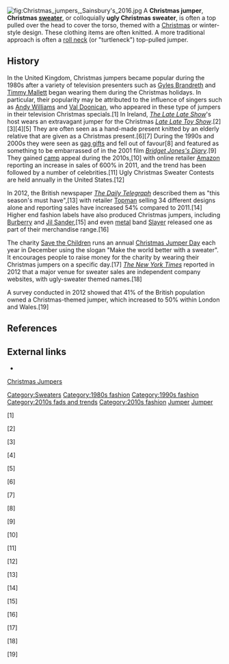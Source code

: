 ![](Christmas_jumpers,_Sainsbury's_2016.jpg "fig:Christmas_jumpers,_Sainsbury's_2016.jpg")
A **Christmas jumper**, **Christmas [sweater](sweater "wikilink")**, or
colloquially **ugly Christmas sweater**, is often a top pulled over the
head to cover the torso, themed with a [Christmas](Christmas "wikilink")
or winter-style design. These clothing items are often knitted. A more
traditional approach is often a [roll neck](roll_neck "wikilink") (or
"turtleneck") top-pulled jumper.

## History

In the United Kingdom, Christmas jumpers became popular during the 1980s
after a variety of television presenters such as [Gyles
Brandreth](Gyles_Brandreth "wikilink") and [Timmy
Mallett](Timmy_Mallett "wikilink") began wearing them during the
Christmas holidays. In particular, their popularity may be attributed to
the influence of singers such as [Andy
Williams](Andy_Williams "wikilink") and [Val
Doonican](Val_Doonican "wikilink"), who appeared in these type of
jumpers in their television Christmas specials.[1] In Ireland, *[The
Late Late Show](The_Late_Late_Show_(Ireland) "wikilink")*'s host wears
an extravagant jumper for the Christmas *[Late Late Toy
Show](Late_Late_Toy_Show "wikilink")*.[2][3][4][5] They are often seen
as a hand-made present knitted by an elderly relative that are given as
a Christmas present.[6][7] During the 1990s and 2000s they were seen as
[gag gifts](gag_gift "wikilink") and fell out of favour[8] and featured
as something to be embarrassed of in the 2001 film *[Bridget Jones's
Diary](Bridget_Jones's_Diary_(film) "wikilink")*.[9] They gained
[camp](Camp_(style) "wikilink") appeal during the 2010s,[10] with online
retailer [Amazon](Amazon.com "wikilink") reporting an increase in sales
of 600% in 2011, and the trend has been followed by a number of
celebrities.[11] Ugly Christmas Sweater Contests are held annually in
the United States.[12]

In 2012, the British newspaper *[The Daily
Telegraph](The_Daily_Telegraph "wikilink")* described them as "this
season's must have",[13] with retailer [Topman](Topman "wikilink")
selling 34 different designs alone and reporting sales have increased
54% compared to 2011.[14] Higher end fashion labels have also produced
Christmas jumpers, including [Burberry](Burberry "wikilink") and [Jil
Sander](Jil_Sander "wikilink"),[15] and even
[metal](Metal_music "wikilink") band [Slayer](Slayer "wikilink")
released one as part of their merchandise range.[16]

The charity [Save the Children](Save_the_Children "wikilink") runs an
annual [Christmas Jumper Day](Christmas_Jumper_Day "wikilink") each year
in December using the slogan "Make the world better with a sweater". It
encourages people to raise money for the charity by wearing their
Christmas jumpers on a specific day.[17] *[The New York
Times](The_New_York_Times "wikilink")* reported in 2012 that a major
venue for sweater sales are independent company websites, with
ugly-sweater themed names.[18]

A survey conducted in 2012 showed that 41% of the British population
owned a Christmas-themed jumper, which increased to 50% within London
and Wales.[19]

## References

## External links

-

[Christmas Jumpers](http://www.christmasjumperstore.co.uk)

[Category:Sweaters](Category:Sweaters "wikilink") [Category:1980s
fashion](Category:1980s_fashion "wikilink") [Category:1990s
fashion](Category:1990s_fashion "wikilink") [Category:2010s fads and
trends](Category:2010s_fads_and_trends "wikilink") [Category:2010s
fashion](Category:2010s_fashion "wikilink")
[Jumper](Category:Christmas_in_the_United_Kingdom "wikilink")
[Jumper](Category:Christmas_traditions "wikilink")

[1]

[2]

[3]

[4]

[5]

[6]

[7]

[8]

[9]

[10]

[11]

[12]

[13]

[14]

[15]

[16]

[17]

[18]

[19]